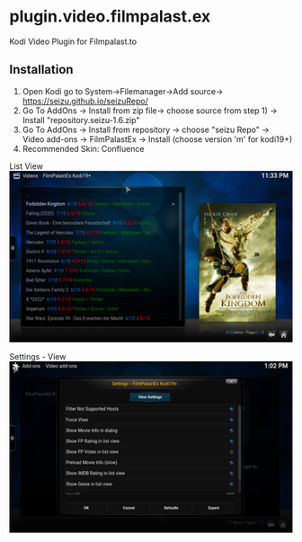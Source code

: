# plugin.video.filmpalast.ex
Kodi Video Plugin for Filmpalast.to

Installation
------------
1) Open Kodi go to System->Filemanager->Add source-> https://seizu.github.io/seizuRepo/
2) Go To AddOns -> Install from zip file-> choose source from step 1) -> Install "repository.seizu-1.6.zip"
3) Go To AddOns -> Install from repository -> choose "seizu Repo" -> Video add-ons -> FilmPalastEx -> Install (choose version 'm' for kodi19+)
4) Recommended Skin: Confluence	

List View
![liest view](https://raw.githubusercontent.com/seizu/plugin.video.filmpalast.ex/main/screenshot.png)

Settings - View
![settings](https://raw.githubusercontent.com/seizu/plugin.video.filmpalast.ex/main/screenshot_settings.png)
